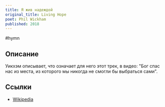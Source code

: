 ```yaml
---
title: Я жив надеждой
original_title: Living Hope
poet: Phil Wickham
published: 2018
---
```


#hymn

## Описание

Уикхэм описывает, что означает для него этот трек, в видео: "Бог спас нас из места, из которого мы никогда не смогли бы выбраться сами".

## Ссылки

- [Wikipedia](https://en.wikipedia.org/wiki/Living_Hope_(song))
